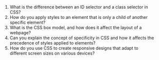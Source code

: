 

1. What is the difference between an ID selector and a class selector in CSS?
2. How do you apply styles to an element that is only a child of another specific element?
3. What is the CSS box model, and how does it affect the layout of a webpage?
4. Can you explain the concept of specificity in CSS and how it affects the precedence of styles applied to elements?
5. How do you use CSS to create responsive designs that adapt to different screen sizes on various devices?